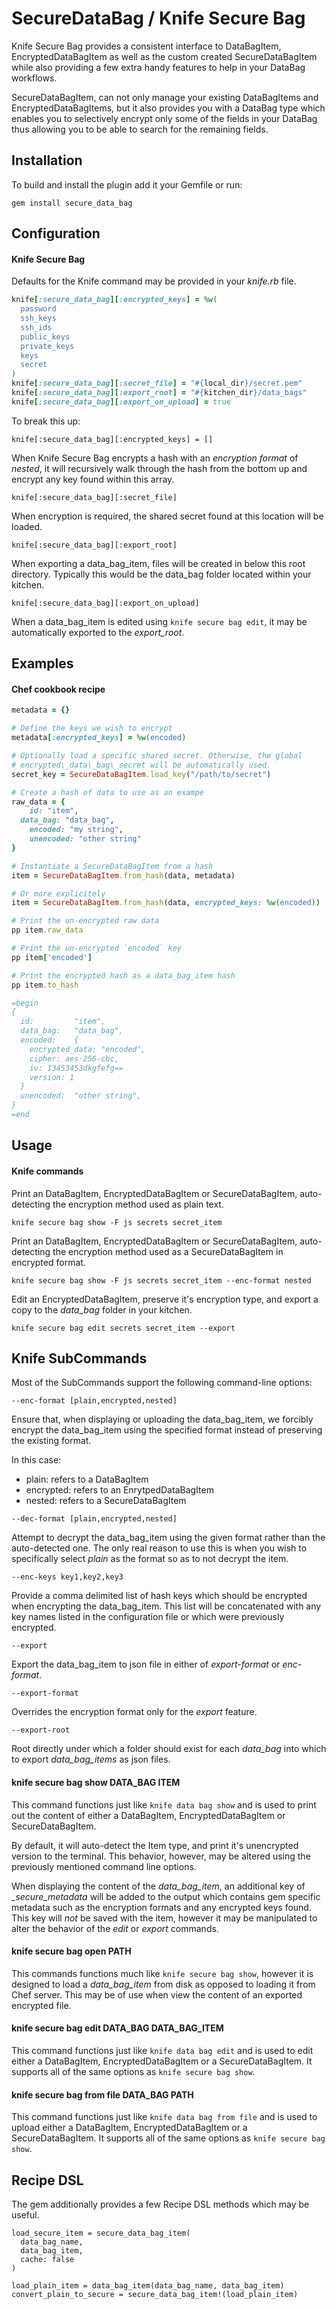 # SecureDataBag / Knife Secure Bag

Knife Secure Bag provides a consistent interface to DataBagItem, EncryptedDataBagItem as well as the custom created SecureDataBagItem while also providing a few extra handy features to help in your DataBag workflows. 

SecureDataBagItem, can not only manage your existing DataBagItems and EncryptedDataBagItems, but it also provides you with a DataBag type which enables you to selectively encrypt only some of the fields in your DataBag thus allowing you to be able to search for the remaining fields. 

## Installation

To build and install the plugin add it your Gemfile or run: 

```shell
gem install secure_data_bag
```

## Configuration

#### Knife Secure Bag

Defaults for the Knife command may be provided in your _knife.rb_ file.

```ruby
knife[:secure_data_bag][:encrypted_keys] = %w(
  password
  ssh_keys
  ssh_ids
  public_keys
  private_keys
  keys
  secret
)
knife[:secure_data_bag][:secret_file] = "#{local_dir}/secret.pem"
knife[:secure_data_bag][:export_root] = "#{kitchen_dir}/data_bags"
knife[:secure_data_bag][:export_on_upload] = true
```

To break this up:

`knife[:secure_data_bag][:encrypted_keys] = []`

When Knife Secure Bag encrypts a hash with an _encryption format_ of *nested*, it will recursively walk through the hash from the bottom up and encrypt any key found within this array.

`knife[:secure_data_bag][:secret_file]`

When encryption is required, the shared secret found at this location will be loaded. 

`knife[:secure_data_bag][:export_root]`

When exporting a data\_bag\_item, files will be created in below this root directory. Typically this would be the data\_bag folder located within your kitchen.

`knife[:secure_data_bag][:export_on_upload]`

When a data\_bag\_item is edited using `knife secure bag edit`, it may be automatically exported to the _export\_root_.

## Examples

#### Chef cookbook recipe

```ruby
metadata = {}

# Define the keys we wish to encrypt
metadata[:encrypted_keys] = %w(encoded)

# Optionally load a specific shared secret. Otherwise, the global 
# encrypted\_data\_bag\_secret will be automatically used.
secret_key = SecureDataBagItem.load_key("/path/to/secret")

# Create a hash of data to use as an exampe
raw_data = {
	id: "item", 
  data_bag: "data_bag",
	encoded: "my string", 
	unencoded: "other string"
}

# Instantiate a SecureDataBagItem from a hash
item = SecureDataBagItem.from_hash(data, metadata)

# Or more explicitely
item = SecureDataBagItem.from_hash(data, encrypted_keys: %w(encoded))

# Print the un-encrypted raw data
pp item.raw_data

# Print the un-encrypted `encoded` key
pp item['encoded']

# Print the encrypted hash as a data_bag_item hash
pp item.to_hash

=begin
{ 
  id:         "item", 
  data_bag:   "data_bag",
  encoded:    {
    encrypted_data: "encoded",
    cipher: aes-256-cbc,
    iv: 13453453dkgfefg==
    version: 1
  }
  unencoded:  "other string",
}
=end
```

## Usage

#### Knife commands

Print an DataBagItem, EncryptedDataBagItem or SecureDataBagItem, auto-detecting the encryption method used as plain text.

```shell
knife secure bag show -F js secrets secret_item
```

Print an DataBagItem, EncryptedDataBagItem or SecureDataBagItem, auto-detecting the encryption method used as a SecureDataBagItem in encrypted format.

```shell
knife secure bag show -F js secrets secret_item --enc-format nested
```

Edit an EncryptedDataBagItem, preserve it's encryption type, and export a copy to the _data\_bag_ folder in your kitchen.

```shell
knife secure bag edit secrets secret_item --export
```

## Knife SubCommands

Most of the SubCommands support the following command-line options:

`--enc-format [plain,encrypted,nested]`

Ensure that, when displaying or uploading the data\_bag\_item, we forcibly encrypt the data\_bag\_item using the specified format instead of preserving the existing format. 

In this case: 
- plain: refers to a DataBagItem
- encrypted: refers to an EnrytpedDataBagItem
- nested: refers to a SecureDataBagItem

`--dec-format [plain,encrypted,nested]`

Attempt to decrypt the data\_bag\_item using the given format rather than the auto-detected one. The only real reason to use this is when you wish to specifically select _plain_ as the format so as to not decrypt the item.

`--enc-keys key1,key2,key3`

Provide a comma delimited list of hash keys which should be encrypted when encrypting the data\_bag\_item. This list will be concatenated with any key names listed in the configuration file or which were previously encrypted. 

`--export`

Export the data\_bag\_item to json file in either of _export-format_ or _enc-format_.

`--export-format`

Overrides the encryption format only for the _export_ feature.

`--export-root`

Root directly under which a folder should exist for each _data_bag_ into which to export _data_bag_items_ as json files.

#### knife secure bag show DATA_BAG ITEM

This command functions just like `knife data bag show` and is used to print out the content of either a DataBagItem, EncryptedDataBagItem or SecureDataBagItem.

By default, it will auto-detect the Item type, and print it's unencrypted version to the terminal. This behavior, however, may be altered using the previously mentioned command line options.

When displaying the content of the _data\_bag\_item_, an additional key of *_secure_metadata* will be added to the output which contains gem specific metadata such as the encryption formats and any encrypted keys found. This key will _not_ be saved with the item, however it may be manipulated to alter the behavior of the _edit_ or _export_ commands.

#### knife secure bag open PATH

This commands functions much like `knife secure bag show`, however it is designed to load a _data\_bag\_item_ from disk as opposed to loading it from Chef server. This may be of use when view the content of an exported encrypted file.

#### knife secure bag edit DATA_BAG DATA_BAG_ITEM

This command functions just like `knife data bag edit` and is used to edit either a DataBagItem, EncryptedDataBagItem or a SecureDataBagItem. It supports all of the same options as `knife secure bag show`. 

#### knife secure bag from file DATA_BAG PATH

This command functions just like `knife data bag from file` and is used to upload either a DataBagItem, EncryptedDataBagItem or a SecureDataBagItem. It supports all of the same options as `knife secure bag show`. 

## Recipe DSL

The gem additionally provides a few Recipe DSL methods which may be useful.

```
load_secure_item = secure_data_bag_item(
  data_bag_name, 
  data_bag_item, 
  cache: false
)

load_plain_item = data_bag_item(data_bag_name, data_bag_item)
convert_plain_to_secure = secure_data_bag_item!(load_plain_item)
```
